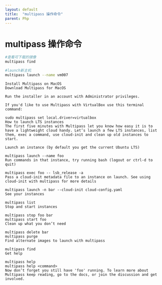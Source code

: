 ```yaml
---
layout: default
title:  "multipass 操作命令"
parent: Php
---
```


# multipass 操作命令
```bash
#查看可下载的镜像
multipass find

#launch新主机
multipass launch --name vm007


``` 

```
Install Multipass on MacOS
Download Multipass for MacOS

Run the installer in an account with Administrator privileges.

If you'd like to use Multipass with VirtualBox use this terminal command:

sudo multipass set local.driver=virtualbox
How to launch LTS instances
The first five minutes with Multipass let you know how easy it is to have a lightweight cloud handy. Let’s launch a few LTS instances, list them, exec a command, use cloud-init and clean up old instances to start.

Launch an instance (by default you get the current Ubuntu LTS)

multipass launch --name foo
Run commands in that instance, try running bash (logout or ctrl-d to quit)

multipass exec foo -- lsb_release -a
Pass a cloud-init metadata file to an instance on launch. See using cloud-init with multipass for more details

multipass launch -n bar --cloud-init cloud-config.yaml
See your instances

multipass list
Stop and start instances

multipass stop foo bar
multipass start foo
Clean up what you don’t need

multipass delete bar
multipass purge
Find alternate images to launch with multipass

multipass find
Get help

multipass help
multipass help <command>
Now don’t forget you still have 'foo' running. To learn more about Multipass keep reading, go to the docs, or join the discussion and get involved.
```



<div id="gitalk-container"></div>
<link rel="stylesheet" href="https://unpkg.com/gitalk/dist/gitalk.css">
<script src="https://unpkg.com/gitalk/dist/gitalk.min.js"></script>
<script type="text/javascript">
const gitalk = new Gitalk({
  clientID: 'c8000586a21c80291476',
  clientSecret: '043d2b75bd32c8d03f65d088bbd475c563a287f4',
  repo: 'imoowi.github.io',
  owner: 'imoowi',
  admin: ['imoowi'],
  distractionFreeMode: false  
});
gitalk.render('gitalk-container')
</script>